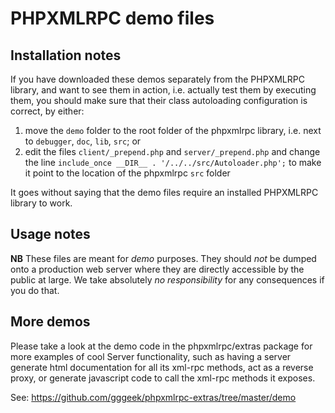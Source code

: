 # PHPXMLRPC demo files

## Installation notes

If you have downloaded these demos separately from the PHPXMLRPC library, and want to see them in action, i.e. actually
test them by executing them, you should make sure that their class autoloading configuration is correct, by either:

1. move the `demo` folder to the root folder of the phpxmlrpc library, i.e. next to `debugger`, `doc`, `lib`, `src`; or
2. edit the files `client/_prepend.php` and `server/_prepend.php` and change the line `include_once __DIR__ . '/../../src/Autoloader.php';`
   to make it point to the location of the phpxmlrpc `src` folder

It goes without saying that the demo files require an installed PHPXMLRPC library to work.

## Usage notes

__NB__ These files are meant for _demo_ purposes. They should _not_ be dumped onto a production web server where they are
directly accessible by the public at large. We take absolutely _no responsibility_ for any consequences if you do that.

## More demos

Please take a look at the demo code in the phpxmlrpc/extras package for more examples of cool Server functionality,
such as having a server generate html documentation for all its xml-rpc methods, act as a reverse proxy, or generate
javascript code to call the xml-rpc methods it exposes.

See: https://github.com/gggeek/phpxmlrpc-extras/tree/master/demo
